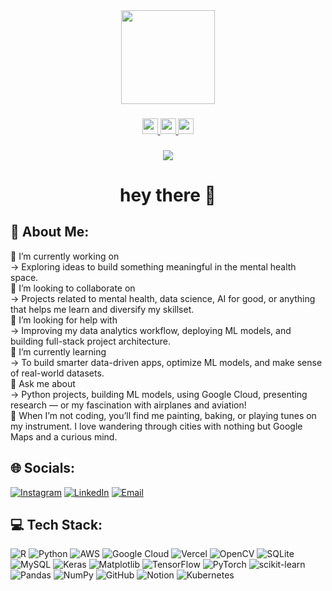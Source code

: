 <div align="center">
  <img height="150" src="[https://media.giphy.com/media/M9gbBd9nbDrOTu1Mqx/giphy.gif](https://media2.dev.to/dynamic/image/width=800%2Cheight=%2Cfit=scale-down%2Cgravity=auto%2Cformat=auto/https%3A%2F%2Fdev-to-uploads.s3.amazonaws.com%2Fi%2Fd4tvukbt5mra37cvwklk.gif)" />
</div>

###

<div align="center">
  <a href="https://www.linkedin.com/in/snigdha-pandey-a56758228/">
    <img src="https://img.shields.io/static/v1?message=LinkedIn&logo=linkedin&label=&color=0077B5&logoColor=white&labelColor=&style=for-the-badge" height="25" />
  </a>
<a href="https://instagram.com/snigdhaaaaa_23">
  <img src="https://img.shields.io/badge/Instagram-%23E4405F?logo=instagram&logoColor=white&style=for-the-badge" height="25" />
</a>
  <a href="mailto:snigdhapandey336@gmail.com">
    <img src="https://img.shields.io/badge/Email-D14836?logo=gmail&logoColor=white&style=for-the-badge" height="25" />
  </a>
</div>

###

<div align="center">
  <img src="https://visitor-badge.laobi.icu/badge?page_id=snigdhap2301.snigdhap2301" />
</div>

###

<h1 align="center">hey there 👋</h1>

###

## 💫 About Me:
🔭 I’m currently working on  
→ Exploring ideas to build something meaningful in the mental health space.  
🤝 I’m looking to collaborate on  
→ Projects related to mental health, data science, AI for good, or anything that helps me learn and diversify my skillset.  
🧠 I’m looking for help with  
→ Improving my data analytics workflow, deploying ML models, and building full-stack project architecture.  
🌱 I’m currently learning  
→ To build smarter data-driven apps, optimize ML models, and make sense of real-world datasets.  
💬 Ask me about  
→ Python projects, building ML models, using Google Cloud, presenting research — or my fascination with airplanes and aviation!  
🎨 When I’m not coding, you’ll find me painting, baking, or playing tunes on my instrument. I love wandering through cities with nothing but Google Maps and a curious mind.

###

## 🌐 Socials:
[![Instagram](https://img.shields.io/badge/Instagram-%23E4405F.svg?logo=Instagram&logoColor=white)](https://instagram.com/snigdhaaaaa-23)
[![LinkedIn](https://img.shields.io/badge/LinkedIn-%230077B5.svg?logo=linkedin&logoColor=white)](https://www.linkedin.com/in/snigdha-pandey-a56758228/)
[![Email](https://img.shields.io/badge/Email-D14836?logo=gmail&logoColor=white)](mailto:snigdhapandey336@gmail.com)

###

## 💻 Tech Stack:
![R](https://img.shields.io/badge/r-%23276DC3.svg?style=for-the-badge&logo=r&logoColor=white)
![Python](https://img.shields.io/badge/python-3670A0?style=for-the-badge&logo=python&logoColor=ffdd54)
![AWS](https://img.shields.io/badge/AWS-%23FF9900.svg?style=for-the-badge&logo=amazon-aws&logoColor=white)
![Google Cloud](https://img.shields.io/badge/GoogleCloud-%234285F4.svg?style=for-the-badge&logo=google-cloud&logoColor=white)
![Vercel](https://img.shields.io/badge/vercel-%23000000.svg?style=for-the-badge&logo=vercel&logoColor=white)
![OpenCV](https://img.shields.io/badge/opencv-%23white.svg?style=for-the-badge&logo=opencv&logoColor=white)
![SQLite](https://img.shields.io/badge/sqlite-%2307405e.svg?style=for-the-badge&logo=sqlite&logoColor=white)
![MySQL](https://img.shields.io/badge/mysql-4479A1.svg?style=for-the-badge&logo=mysql&logoColor=white)
![Keras](https://img.shields.io/badge/Keras-%23D00000.svg?style=for-the-badge&logo=Keras&logoColor=white)
![Matplotlib](https://img.shields.io/badge/Matplotlib-%23ffffff.svg?style=for-the-badge&logo=Matplotlib&logoColor=black)
![TensorFlow](https://img.shields.io/badge/TensorFlow-%23FF6F00.svg?style=for-the-badge&logo=TensorFlow&logoColor=white)
![PyTorch](https://img.shields.io/badge/PyTorch-%23EE4C2C.svg?style=for-the-badge&logo=PyTorch&logoColor=white)
![scikit-learn](https://img.shields.io/badge/scikit--learn-%23F7931E.svg?style=for-the-badge&logo=scikit-learn&logoColor=white)
![Pandas](https://img.shields.io/badge/pandas-%23150458.svg?style=for-the-badge&logo=pandas&logoColor=white)
![NumPy](https://img.shields.io/badge/numpy-%23013243.svg?style=for-the-badge&logo=numpy&logoColor=white)
![GitHub](https://img.shields.io/badge/github-%23121011.svg?style=for-the-badge&logo=github&logoColor=white)
![Notion](https://img.shields.io/badge/Notion-%23000000.svg?style=for-the-badge&logo=notion&logoColor=white)
![Kubernetes](https://img.shields.io/badge/kubernetes-%23326ce5.svg?style=for-the-badge&logo=kubernetes&logoColo)
